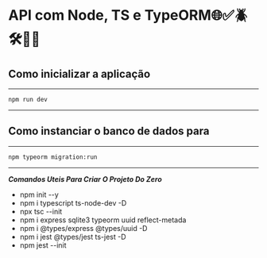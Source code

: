 # API com Node, TS e TypeORM🌐✅🪲🛠️👩‍💻

## Como inicializar a aplicação

---
    npm run dev
---

## Como instanciar o banco de dados para

---
    npm typeorm migration:run
---

***Comandos Uteis Para Criar O Projeto Do Zero***

- npm init --y
- npm i typescript ts-node-dev -D
- npx tsc --init
- npm i express sqlite3 typeorm uuid reflect-metada
- npm i @types/express @types/uuid -D
- npm i jest @types/jest ts-jest -D
- npm jest --init
 
